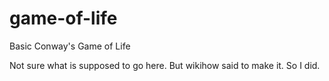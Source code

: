 # game-of-life
Basic Conway's Game of Life 

Not sure what is supposed to go here. But wikihow said to make it. So I did.
